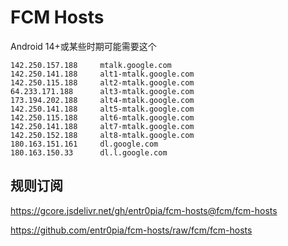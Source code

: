 # FCM Hosts

Android 14+或某些时期可能需要这个

```
142.250.157.188     mtalk.google.com
142.250.141.188     alt1-mtalk.google.com
142.250.115.188     alt2-mtalk.google.com
64.233.171.188      alt3-mtalk.google.com
173.194.202.188     alt4-mtalk.google.com
142.250.141.188     alt5-mtalk.google.com
142.250.115.188     alt6-mtalk.google.com
142.250.141.188     alt7-mtalk.google.com
142.250.152.188     alt8-mtalk.google.com
180.163.151.161     dl.google.com
180.163.150.33      dl.l.google.com
```

## 规则订阅

https://gcore.jsdelivr.net/gh/entr0pia/fcm-hosts@fcm/fcm-hosts

https://github.com/entr0pia/fcm-hosts/raw/fcm/fcm-hosts

